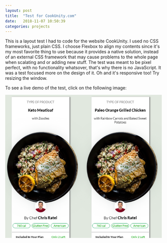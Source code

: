 ```yaml
---
layout: post
title:  "Test for CookUnity.com"
date:   2018-11-07 10:50:39
categories: projects
---
```

This is a layout test I had to code for the website CookUnity. I used no CSS frameworks, just plain CSS. I choose Flexbox to align my contents since it's my most favorite thing to use because it provides a native solution, instead of an external CSS framework that may cause problems to the whole page when scalating and or adding new stuff. The test was meant to be pixel perfect, with no functionality whatsover, that's why there is no JavaScript. It was a test focused more on the design of it.
Oh and it's responsive too! Try resizing the window.

To see a live demo of the test, click on the following image:

[![CookUnity Test](/static/projects/cookunity.png)](http://pablovester.github.io/cookunity)
